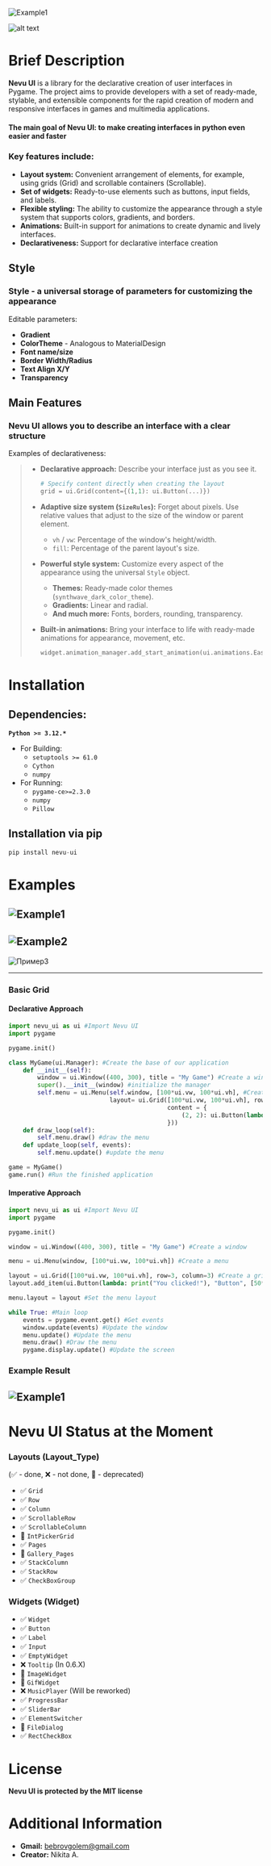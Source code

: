 ![Example1](assets/title.png)

![alt text](https://img.shields.io/badge/License:-MIT-orange.svg)


# Brief Description
**Nevu UI** is a library for the declarative creation of user interfaces in Pygame. The project aims to provide developers with a set of ready-made, stylable, and extensible components for the rapid creation of modern and responsive interfaces in games and multimedia applications.

#### The main goal of Nevu UI: to make creating interfaces in python even easier and faster

### Key features include:
*   **Layout system:** Convenient arrangement of elements, for example, using grids (Grid) and scrollable containers (Scrollable).
*   **Set of widgets:** Ready-to-use elements such as buttons, input fields, and labels.
*   **Flexible styling:** The ability to customize the appearance through a style system that supports colors, gradients, and borders.
*   **Animations:** Built-in support for animations to create dynamic and lively interfaces.
*   **Declarativeness:** Support for declarative interface creation

## Style

### Style - a universal storage of parameters for customizing the appearance
Editable parameters:

* **Gradient**
* **ColorTheme** - Analogous to MaterialDesign
* **Font name/size**
* **Border Width/Radius**
* **Text Align X/Y**
* **Transparency**

## Main Features

### Nevu UI allows you to describe an interface with a clear structure

Examples of declarativeness:
> *   **Declarative approach:** Describe your interface just as you see it.
>     ```python
>     # Specify content directly when creating the layout
>     grid = ui.Grid(content={(1,1): ui.Button(...)})
>     ```
>
> *   **Adaptive size system (`SizeRules`):** Forget about pixels. Use relative values that adjust to the size of the window or parent element.
>     *   `vh` / `vw`: Percentage of the window's height/width.
>     *   `fill`: Percentage of the parent layout's size.
> *   **Powerful style system:** Customize every aspect of the appearance using the universal `Style` object.
>     *   **Themes:** Ready-made color themes (`synthwave_dark_color_theme`).
>     *   **Gradients:** Linear and radial.
>     *   **And much more:** Fonts, borders, rounding, transparency.
>
> *   **Built-in animations:** Bring your interface to life with ready-made animations for appearance, movement, etc.
>     ```python
>     widget.animation_manager.add_start_animation(ui.animations.EaseOut(...))
>     ```

# Installation
  ## Dependencies:
  **```Python >= 3.12.*```**
  * For Building:
    * ```setuptools >= 61.0```
    * ```Cython```
    * ```numpy```
  * For Running:
    * ```pygame-ce>=2.3.0```
    * ```numpy```
    * ```Pillow```
 ## Installation via pip
 ```python
 pip install nevu-ui
 ```

# Examples
![Example1](assets/test_grid.png)
---
![Example2](assets/test_main.png)
---
![Пример3](assets/showcase.gif)

---
### Basic Grid
#### Declarative Approach
```python
import nevu_ui as ui #Import Nevu UI
import pygame

pygame.init()

class MyGame(ui.Manager): #Create the base of our application
    def __init__(self):
        window = ui.Window((400, 300), title = "My Game") #Create a window
        super().__init__(window) #initialize the manager
        self.menu = ui.Menu(self.window, [100*ui.vw, 100*ui.vh], #Create a menu
                            layout= ui.Grid([100*ui.vw, 100*ui.vh], row=3, column=3, #Create a grid layout
                                            content = {
                                                (2, 2): ui.Button(lambda: print("You clicked!"), "Button", [50*ui.fill,33*ui.fill]) #Create a button
                                            }))
    def draw_loop(self):
        self.menu.draw() #draw the menu
    def update_loop(self, events):
        self.menu.update() #update the menu

game = MyGame()
game.run() #Run the finished application
```
#### Imperative Approach
```python
import nevu_ui as ui #Import Nevu UI
import pygame

pygame.init()

window = ui.Window((400, 300), title = "My Game") #Create a window

menu = ui.Menu(window, [100*ui.vw, 100*ui.vh]) #Create a menu

layout = ui.Grid([100*ui.vw, 100*ui.vh], row=3, column=3) #Create a grid layout
layout.add_item(ui.Button(lambda: print("You clicked!"), "Button", [50*ui.fill,33*ui.fill]), x = 2, y = 2) #Create a button

menu.layout = layout #Set the menu layout

while True: #Main loop
    events = pygame.event.get() #Get events
    window.update(events) #Update the window
    menu.update() #Update the menu
    menu.draw() #Draw the menu
    pygame.display.update() #Update the screen

```


### Example Result
![Example1](assets/result.png)
---
# Nevu UI Status at the Moment

### **Layouts (Layout_Type)**

(✅ - done, ❌ - not done, 💾 - deprecated)

*   ✅ `Grid`
*   ✅ `Row`
*   ✅ `Column`
*   ✅ `ScrollableRow`
*   ✅ `ScrollableColumn`
*   💾 `IntPickerGrid`
*   ✅ `Pages`
*   💾 `Gallery_Pages`
*   ✅ `StackColumn`
*   ✅ `StackRow`
*   ✅ `CheckBoxGroup`

### **Widgets (Widget)**

*   ✅ `Widget`
*   ✅ `Button`
*   ✅ `Label`
*   ✅ `Input`
*   ✅ `EmptyWidget`
*   ❌ `Tooltip` (In 0.6.X)
*   💾 `ImageWidget`
*   💾 `GifWidget`
*   ❌ `MusicPlayer` (Will be reworked)
*   ✅ `ProgressBar`
*   ✅ `SliderBar`
*   ✅ `ElementSwitcher`
*   💾 `FileDialog`
*   ✅ `RectCheckBox`

# License

**Nevu UI is protected by the MIT license**

# Additional Information

* **Gmail:** bebrovgolem@gmail.com
* **Creator:** Nikita A.